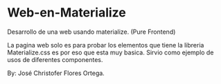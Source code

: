 # Web-en-Materialize
Desarrollo de una web usando materialize. (Pure Frontend)

La pagina web solo es para probar los elementos que tiene la libreria Materialize.css
es por eso que esta muy basica.
Sirvio como ejemplo de usos de diferentes componentes.

By: José Christofer Flores Ortega.
